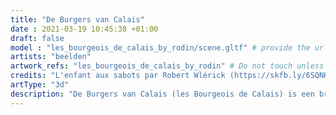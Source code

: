 ```yaml
---
title: "De Burgers van Calais"
date : 2021-03-19 10:45:38 +01:00
draft: false
model : "les_bourgeois_de_calais_by_rodin/scene.gltf" # provide the url path to the model
artists: "beelden"
artwork_refs: "les_bourgeois_de_calais_by_rodin" # Do not touch unless you know what you are doing
credits: "L'enfant aux sabots par Robert Wlérick (https://skfb.ly/6SQNK) by Alienor.org, Conseil des musées is licensed under CC Attribution-NonCommercial-NoDerivs (http://creativecommons.org/licenses/by-nc-nd/4.0/)." # add credits if required
artType: "3d"
description: "De Burgers van Calais (les Bourgeois de Calais) is een bronzen beeldhouwwerk dat zes personen uitbeeldt. Het is een van de bekendste werken van Auguste Rodin, afgewerkt in 1888. Er zijn er twaalf van gegoten. Ze staan onder andere in Calais, in Parijs in het Musée Rodin, in Londen in de Victoria Tower Gardens, in Kopendhagen en in Mariemont. In het museum voor schone kunsten te Calais zijn ook een aantal voorstudies te bewonderen. Het Koninklijk Museum voor Schone Kunsten Antwerpen is in het bezit van een bronzen exemplaar van Pierre de Wissant, een van de zes burgers."
---
```

